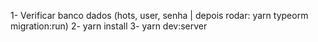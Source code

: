 1- Verificar banco dados (hots, user, senha | depois rodar: yarn typeorm migration:run)
2- yarn install
3- yarn dev:server
